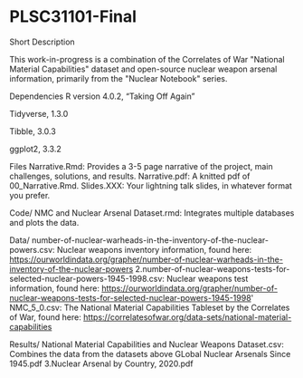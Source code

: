 # PLSC31101-Final
Short Description

This work-in-progress is a combination of the Correlates of War "National Material Capabilities" dataset and open-source nuclear weapon arsenal information, primarily from the "Nuclear Notebook" series.

Dependencies
R version 4.0.2, “Taking Off Again”

Tidyverse, 1.3.0

Tibble, 3.0.3

ggplot2, 3.3.2

Files
Narrative.Rmd: Provides a 3-5 page narrative of the project, main challenges, solutions, and results.
Narrative.pdf: A knitted pdf of 00_Narrative.Rmd.
Slides.XXX: Your lightning talk slides, in whatever format you prefer.

Code/
NMC and Nuclear Arsenal Dataset.rmd: Integrates multiple databases and plots the data.

Data/
number-of-nuclear-warheads-in-the-inventory-of-the-nuclear-powers.csv: Nuclear weapons inventory information, found here: https://ourworldindata.org/grapher/number-of-nuclear-warheads-in-the-inventory-of-the-nuclear-powers 2.number-of-nuclear-weapons-tests-for-selected-nuclear-powers-1945-1998.csv: Nuclear weapons test information, found here: https://ourworldindata.org/grapher/number-of-nuclear-weapons-tests-for-selected-nuclear-powers-1945-1998'
NMC_5_0.csv: The National Material Capabilities Tableset by the Correlates of War, found here: https://correlatesofwar.org/data-sets/national-material-capabilities

Results/
National Material Capabilities and Nuclear Weapons Dataset.csv: Combines the data from the datasets above
GLobal Nuclear Arsenals Since 1945.pdf 3.Nuclear Arsenal by Country, 2020.pdf
